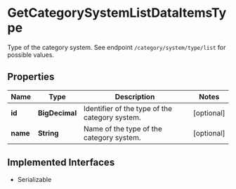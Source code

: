 

# GetCategorySystemListDataItemsType

Type of the category system. See endpoint `/category/system/type/list` for possible values.

## Properties

Name | Type | Description | Notes
------------ | ------------- | ------------- | -------------
**id** | **BigDecimal** | Identifier of the type of the category system. |  [optional]
**name** | **String** | Name of the type of the category system. |  [optional]


## Implemented Interfaces

* Serializable


